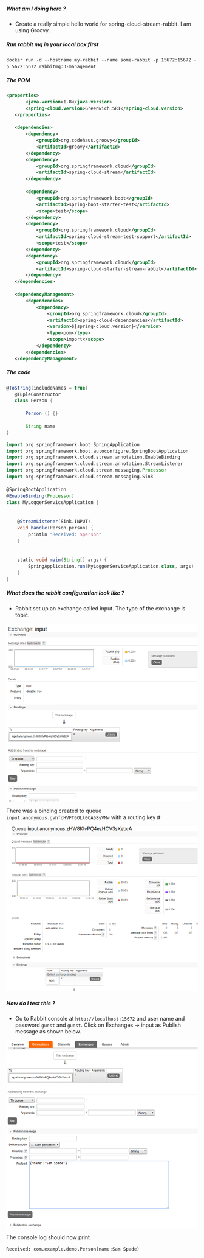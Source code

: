 ##### What am I doing here ? 

- Create a really simple hello world for spring-cloud-stream-rabbit. I am using Groovy.

##### Run rabbit mq in your local box first

`docker run -d --hostname my-rabbit --name some-rabbit -p 15672:15672 -p 5672:5672 rabbitmq:3-management`

##### The POM 

 ```xml
<properties>
		<java.version>1.8</java.version>
		<spring-cloud.version>Greenwich.SR1</spring-cloud.version>
	</properties>

	<dependencies>
		<dependency>
			<groupId>org.codehaus.groovy</groupId>
			<artifactId>groovy</artifactId>
		</dependency>
		<dependency>
			<groupId>org.springframework.cloud</groupId>
			<artifactId>spring-cloud-stream</artifactId>
		</dependency>

		<dependency>
			<groupId>org.springframework.boot</groupId>
			<artifactId>spring-boot-starter-test</artifactId>
			<scope>test</scope>
		</dependency>
		<dependency>
			<groupId>org.springframework.cloud</groupId>
			<artifactId>spring-cloud-stream-test-support</artifactId>
			<scope>test</scope>
		</dependency>
		<dependency>
			<groupId>org.springframework.cloud</groupId>
			<artifactId>spring-cloud-starter-stream-rabbit</artifactId>
		</dependency>
	</dependencies>

	<dependencyManagement>
		<dependencies>
			<dependency>
				<groupId>org.springframework.cloud</groupId>
				<artifactId>spring-cloud-dependencies</artifactId>
				<version>${spring-cloud.version}</version>
				<type>pom</type>
				<scope>import</scope>
			</dependency>
		</dependencies>
	</dependencyManagement>
```

##### The code

```groovy
@ToString(includeNames = true)
   @TupleConstructor
   class Person {
   
       Person () {}
   
       String name
}
```

```groovy
import org.springframework.boot.SpringApplication
import org.springframework.boot.autoconfigure.SpringBootApplication
import org.springframework.cloud.stream.annotation.EnableBinding
import org.springframework.cloud.stream.annotation.StreamListener
import org.springframework.cloud.stream.messaging.Processor
import org.springframework.cloud.stream.messaging.Sink

@SpringBootApplication
@EnableBinding(Processor)
class MyLoggerServiceApplication {


    @StreamListener(Sink.INPUT)
    void handle(Person person) {
        println "Received: $person"
    }


    static void main(String[] args) {
        SpringApplication.run(MyLoggerServiceApplication.class, args)
    }
}
```
##### What does the rabbit configuration look like ?

- Rabbit set up an exchange called input. The type of the exchange is topic.

![Alt text](exchange.png?raw=true)
 
There was a binding created to queue  `input.anonymous.gvhfdHVFT6OLl0CA58yVMw` with a routing key #

![Alt text](queue.png?raw=true)


##### How do I test this ?

- Go to Rabbit console at `http://localhost:15672` and user name and password `guest` and `guest`. Click on
Exchanges -> input as Publish message as shown below.

![Alt text](test.png?raw=true)
   
The console log should now print 

```
Received: com.example.demo.Person(name:Sam Spade)
```

